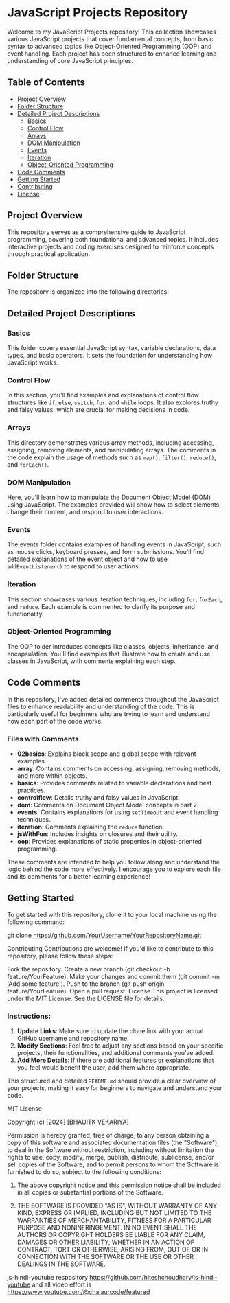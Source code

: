 # JavaScript Projects Repository

Welcome to my JavaScript Projects repository! This collection showcases various JavaScript projects that cover fundamental concepts, from basic syntax to advanced topics like Object-Oriented Programming (OOP) and event handling. Each project has been structured to enhance learning and understanding of core JavaScript principles.

## Table of Contents

- [Project Overview](#project-overview)
- [Folder Structure](#folder-structure)
- [Detailed Project Descriptions](#detailed-project-descriptions)
  - [Basics](#basics)
  - [Control Flow](#control-flow)
  - [Arrays](#arrays)
  - [DOM Manipulation](#dom-manipulation)
  - [Events](#events)
  - [Iteration](#iteration)
  - [Object-Oriented Programming](#object-oriented-programming)
- [Code Comments](#code-comments)
- [Getting Started](#getting-started)
- [Contributing](#contributing)
- [License](#license)

## Project Overview

This repository serves as a comprehensive guide to JavaScript programming, covering both foundational and advanced topics. It includes interactive projects and coding exercises designed to reinforce concepts through practical application.

## Folder Structure

The repository is organized into the following directories:


## Detailed Project Descriptions

### Basics

This folder covers essential JavaScript syntax, variable declarations, data types, and basic operators. It sets the foundation for understanding how JavaScript works.

### Control Flow

In this section, you'll find examples and explanations of control flow structures like `if`, `else`, `switch`, `for`, and `while` loops. It also explores truthy and falsy values, which are crucial for making decisions in code.

### Arrays

This directory demonstrates various array methods, including accessing, assigning, removing elements, and manipulating arrays. The comments in the code explain the usage of methods such as `map()`, `filter()`, `reduce()`, and `forEach()`.

### DOM Manipulation

Here, you'll learn how to manipulate the Document Object Model (DOM) using JavaScript. The examples provided will show how to select elements, change their content, and respond to user interactions.

### Events

The events folder contains examples of handling events in JavaScript, such as mouse clicks, keyboard presses, and form submissions. You'll find detailed explanations of the event object and how to use `addEventListener()` to respond to user actions.

### Iteration

This section showcases various iteration techniques, including `for`, `forEach`, and `reduce`. Each example is commented to clarify its purpose and functionality.

### Object-Oriented Programming

The OOP folder introduces concepts like classes, objects, inheritance, and encapsulation. You'll find examples that illustrate how to create and use classes in JavaScript, with comments explaining each step.

## Code Comments

In this repository, I've added detailed comments throughout the JavaScript files to enhance readability and understanding of the code. This is particularly useful for beginners who are trying to learn and understand how each part of the code works.

### Files with Comments

- **02basics**: Explains block scope and global scope with relevant examples.
- **array**: Contains comments on accessing, assigning, removing methods, and more within objects.
- **basics**: Provides comments related to variable declarations and best practices.
- **controlflow**: Details truthy and falsy values in JavaScript.
- **dom**: Comments on Document Object Model concepts in part 2.
- **events**: Contains explanations for using `setTimeout` and event handling techniques.
- **iteration**: Comments explaining the `reduce` function.
- **jsWithFun**: Includes insights on closures and their utility.
- **oop**: Provides explanations of static properties in object-oriented programming.

These comments are intended to help you follow along and understand the logic behind the code more effectively. I encourage you to explore each file and its comments for a better learning experience!

## Getting Started

To get started with this repository, clone it to your local machine using the following command:

git clone https://github.com/YourUsername/YourRepositoryName.git

Contributing
Contributions are welcome! If you'd like to contribute to this repository, please follow these steps:

Fork the repository.
Create a new branch (git checkout -b feature/YourFeature).
Make your changes and commit them (git commit -m 'Add some feature').
Push to the branch (git push origin feature/YourFeature).
Open a pull request.
License
This project is licensed under the MIT License. See the LICENSE file for details.


### Instructions:

1. **Update Links**: Make sure to update the clone link with your actual GitHub username and repository name.
2. **Modify Sections**: Feel free to adjust any sections based on your specific projects, their functionalities, and additional comments you’ve added.
3. **Add More Details**: If there are additional features or explanations that you feel would benefit the user, add them where appropriate.

This structured and detailed `README.md` should provide a clear overview of your projects, making it easy for beginners to navigate and understand your code.


MIT License

Copyright (c) [2024] [BHAUITK VEKARIYA]

Permission is hereby granted, free of charge, to any person obtaining a copy of this software and associated documentation files (the "Software"), to deal in the Software without restriction, including without limitation the rights to use, copy, modify, merge, publish, distribute, sublicense, and/or sell copies of the Software, and to permit persons to whom the Software is furnished to do so, subject to the following conditions:

1. The above copyright notice and this permission notice shall be included in all copies or substantial portions of the Software.

2. THE SOFTWARE IS PROVIDED "AS IS", WITHOUT WARRANTY OF ANY KIND, EXPRESS OR IMPLIED, INCLUDING BUT NOT LIMITED TO THE WARRANTIES OF MERCHANTABILITY, FITNESS FOR A PARTICULAR PURPOSE AND NONINFRINGEMENT. IN NO EVENT SHALL THE AUTHORS OR COPYRIGHT HOLDERS BE LIABLE FOR ANY CLAIM, DAMAGES OR OTHER LIABILITY, WHETHER IN AN ACTION OF CONTRACT, TORT OR OTHERWISE, ARISING FROM, OUT OF OR IN CONNECTION WITH THE SOFTWARE OR THE USE OR OTHER DEALINGS IN THE SOFTWARE.

js-hindi-youtube respository https://github.com/hiteshchoudhary/js-hindi-youtube
and all video effort is https://www.youtube.com/@chaiaurcode/featured
